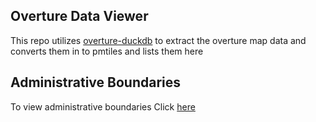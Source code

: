 ## Overture Data Viewer 

This repo utilizes [overture-duckdb](https://github.com/kshitijrajsharma/overture-data-duckdb) to extract the overture map data and converts them in to pmtiles and lists them here

## Administrative Boundaries 

To view administrative boundaries Click [here](https://protomaps.github.io/PMTiles/?url=https%3A%2F%2Fproduction-raw-data-api.s3.amazonaws.com%2Fdefault%2Foverture%2Fadb.pmtiles#map=1.12/36.6/0)